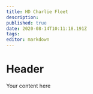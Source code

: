 ```yaml
---
title: HD Charlie Fleet
description: 
published: true
date: 2020-08-14T10:11:18.191Z
tags: 
editor: markdown
---
```


# Header
Your content here